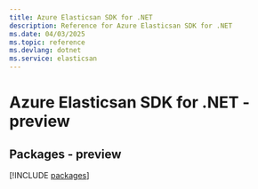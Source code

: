 ```yaml
---
title: Azure Elasticsan SDK for .NET
description: Reference for Azure Elasticsan SDK for .NET
ms.date: 04/03/2025
ms.topic: reference
ms.devlang: dotnet
ms.service: elasticsan
---
```

# Azure Elasticsan SDK for .NET - preview
## Packages - preview
[!INCLUDE [packages](elasticsan-index.md)]